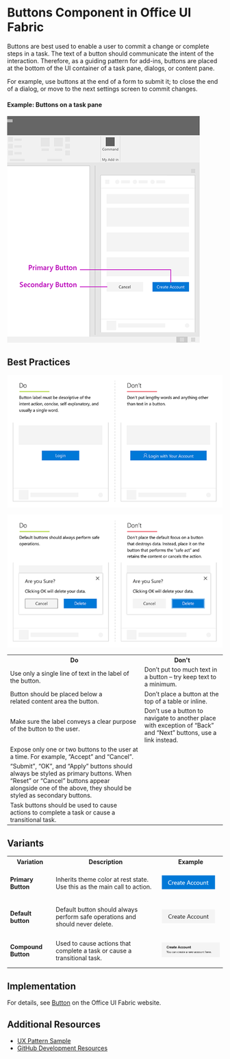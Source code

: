 # Buttons Component in Office UI Fabric

Buttons are best used to enable a user to commit a change or complete steps in a task. The text of a button should communicate the intent of the interaction. Therefore, as a guiding pattern for add-ins, buttons are placed at the bottom of the UI container of a task pane, dialogs, or content pane.

For example, use buttons at the end of a form to submit it; to close the end of a dialog, or move to the next settings screen to commit changes.
  
#### Example: Buttons on a task pane

![Sample image displaying a primary and secondary button with the context of an Task Pane in an Office app.](../images/exampleButton@450.png)

## Best Practices

![Sample image displaying a primary and secondary button with the context of an Task Pane in an Office app.](../images/buttonUsage-01.png)

![Sample image displaying a primary and secondary button with the context of an Task Pane in an Office app.](../images/buttonUsage-02.pnG)

<table>
    <tr>
        <th>Do</th>
        <th>Don't</th>
    </tr>
    <tr>
        <td>Use only a single line of text in the label of the button.</td>
        <td>Don’t put too much text in a button – try keep text to a minimum.</td>
    </tr>
    <tr>
        <td>Button should be placed below a related content area the button.</td>
        <td>Don’t place a button at the top of a table or inline.</td>
    </tr>
    <tr>
        <td>Make sure the label conveys a clear purpose of the button to the user.</td>
        <td>Don’t use a button to navigate to another place with exception of “Back” and “Next” buttons, use a link instead.</td>
    </tr>
    <tr>
        <td>Expose only one or two buttons to the user at a time. For example, “Accept” and “Cancel”.</td>
        <td></td>
    </tr>
    <tr>
        <td>“Submit”, “OK”, and “Apply” buttons should always be styled as primary buttons. When “Reset” or “Cancel” buttons appear alongside one of the above, they should be styled as secondary buttons.</td>
        <td></td>
    </tr>
    <tr>
        <td>Task buttons should be used to cause actions to complete a task or cause a transitional task.</td>
        <td></td>
    </tr>
</table>

## Variants

<table>
    <tr>
        <th>Variation</th>
        <th>Description</th>
        <th>Example</th>
    </tr>
    <tr>
        <td><h4>Primary Button<h4></td>
        <td>Inherits theme color at rest state. Use this as the main call to action.</td>
        <td><img src="../images/primary.png" alt="Primary Button Image" ></td>
    </tr>
    <tr>
        <td><h4>Default button<h4></td>
        <td>Default button should always perform safe operations and should never delete.</td>
        <td><img src="../images/default.png" alt="Default Button Image" ></td>
    </tr>
    <tr>
        <td><h4>Compound Button<h4></td>
        <td>Used to cause actions that complete a task or cause a transitional task.</td>
        <td><img src="../images/compound.png" alt="Compound Button Image" ></td>
    </tr>
</table>

## Implementation

For details, see [Button](https://dev.office.com/fabric#/components/button) on the Office UI Fabric website.

## Additional Resources
* [UX Pattern Sample](https://office.visualstudio.com/DefaultCollection/OC/_git/GettingStarted-FabricReact)
* [GitHub Development Resources](https://github.com/OfficeDev/Office-Add-in-UX-Design-Patterns-Code)